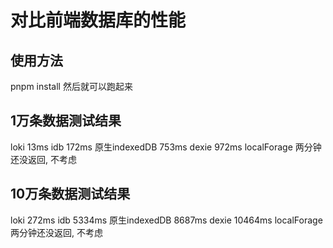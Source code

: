 # 对比前端数据库的性能

## 使用方法

pnpm install 然后就可以跑起来

## 1万条数据测试结果

loki 13ms
idb 172ms
原生indexedDB  753ms
dexie 972ms
localForage 两分钟还没返回, 不考虑

## 10万条数据测试结果

loki 272ms
idb 5334ms
原生indexedDB  8687ms
dexie 10464ms
localForage 两分钟还没返回, 不考虑
